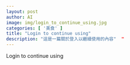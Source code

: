 ```yaml
---
layout: post
author: AI
image: img/login_to_continue_using.jpg
categories: [ '美食' ]
title: "Login to continue using"  
description: "這是一篇關於登入以繼續使用的內容"  "
---
```

Login to continue using